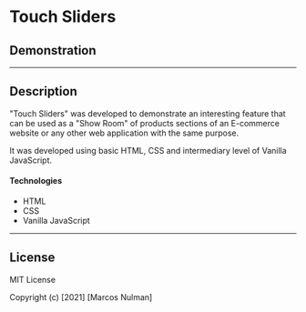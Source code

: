 # Touch Sliders

## Demonstration


---
## Description

"Touch Sliders" was developed to demonstrate an interesting feature that can be used as a "Show Room" of products sections of an E-commerce website or any other web application with the same purpose.

It was developed using basic HTML, CSS and intermediary level of Vanilla JavaScript.

#### Technologies

- HTML
- CSS
- Vanilla JavaScript

---

## License

MIT License

Copyright (c) [2021] [Marcos Nulman]
